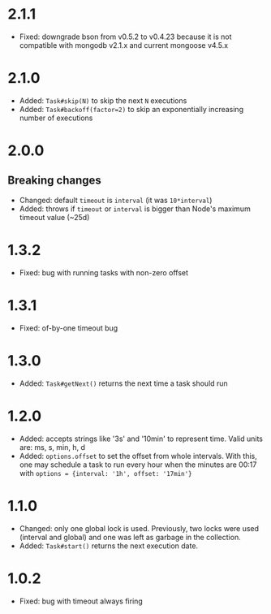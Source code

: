 # 2.1.1
* Fixed: downgrade bson from v0.5.2 to v0.4.23 because it is not compatible with mongodb v2.1.x and current mongoose v4.5.x

# 2.1.0
* Added: `Task#skip(N)` to skip the next `N` executions
* Added: `Task#backoff(factor=2)` to skip an exponentially increasing number of executions

# 2.0.0

## Breaking changes
* Changed: default `timeout` is `interval` (it was `10*interval`)
* Added: throws if `timeout` or `interval` is bigger than Node's maximum timeout value (~25d)

# 1.3.2
* Fixed: bug with running tasks with non-zero offset

# 1.3.1
* Fixed: of-by-one timeout bug

# 1.3.0
* Added: `Task#getNext()` returns the next time a task should run

# 1.2.0
* Added: accepts strings like '3s' and '10min' to represent time. Valid units are: ms, s, min, h, d
* Added: `options.offset` to set the offset from whole intervals. With this, one may schedule a task to run every hour when the minutes are 00:17 with `options = {interval: '1h', offset: '17min'}`

# 1.1.0
* Changed: only one global lock is used. Previously, two locks were used (interval and global) and one was left as garbage in the collection.
* Added: `Task#start()` returns the next execution date.

# 1.0.2
* Fixed: bug with timeout always firing